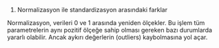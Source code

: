1.	Normalizasyon ile standardizasyon arasındaki farklar

Normalizasyon, verileri 0 ve 1 arasında yeniden ölçekler. Bu işlem tüm parametrelerin aynı pozitif ölçeğe sahip olması gereken bazı durumlarda yararlı olabilir. Ancak aykırı değerlerin (outliers) kaybolmasına yol açar.
